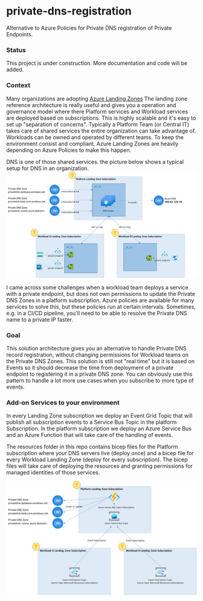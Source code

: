 # private-dns-registration

Alternative to Azure Policies for Private DNS registration of Private Endpoints.

### Status

This project is under construction. More documentation and code will be added.

### Context

Many organizations are adopting [Azure Landing Zones](https://learn.microsoft.com/en-us/azure/cloud-adoption-framework/ready/landing-zone/) The landing zone reference architecture is really useful and gives you a operation and governance model where there Platform services and Workload services are deployed based on subscriptions. This is highly scalable and it's easy to set up "separation of concerns". Typically a Platform Team (or Central IT) takes care of shared services the entire organization can take advantage of. Workloads can be owned and operated by different teams. To keep the environment consist and compliant. Azure Landing Zones are heavily depending on Azure Policies to make this happen.

DNS is one of those shared services. the picture below shows a typical setup for DNS in an organization.
![Typical DNS solution in Azure Landing Zones](https://github.com/azureholic/private-dns-registration/blob/main/images/dns-architecture.jpg?raw=true)

I came across some challenges when a workload team deploys a service with a private endpoint, but does not own permissions to update the Private DNS Zones in a platform subscription. Azure policies are available for many services to solve this, but these policies run at certain intervals. Sometimes, e.g. in a CI/CD pipeline, you'll need to be able to resolve the Private DNS name to a private IP faster.

### Goal

This solution architecture gives you an alternative to handle Private DNS record registration, without changing permissions for Workload teams on the Private DNS Zones. This solution is still not "real time" but it is based on Events so it should decrease the time from deployment of a private endpoint to registering it in a private DNS zone. You can obviously use this pattern to handle a lot more use cases when you subscribe to more type of events.

### Add-on Services to your environment

In every Landing Zone subscription we deploy an Event Grid Topic that will publish all subscription events to a Service Bus Topic in the platform Subscription. In the platform subscription we deploy an Azure Service Bus and an Azure Function that will take care of the handling of events.

The resources folder in this repo contains bicep files for the Platform subscription where your DNS servers live (deploy once) and a bicep file for every Workload Landing Zone (deploy for every subscription). The bicep files will take care of deploying the resources and granting permissions for managed identities of those services.

![Additional Services](https://raw.githubusercontent.com/azureholic/private-dns-registration/main/images/event-publishing.jpg)

<br>
<br>
<br>
